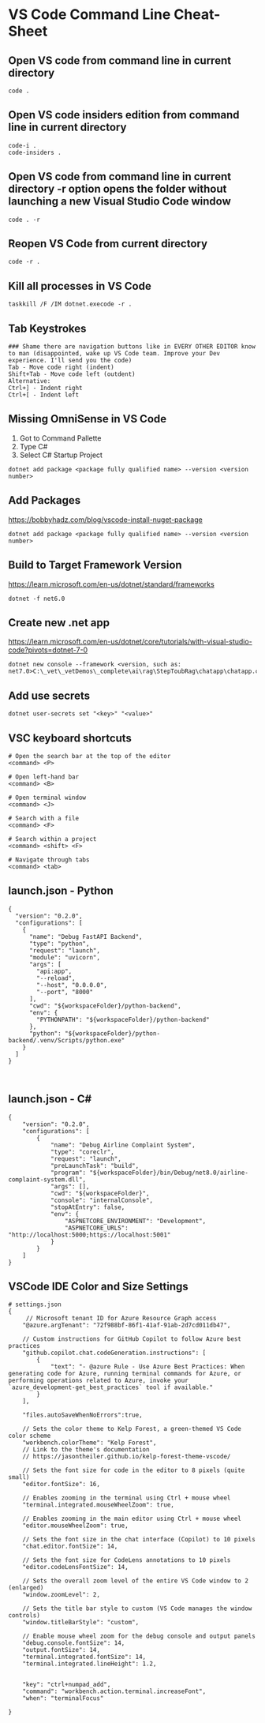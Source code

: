 # VS Code Command Line Cheat-Sheet

## Open VS code from command line in current directory
```
code .
```
## Open VS code insiders edition from command line in current directory
```
code-i .
code-insiders .
```

##  Open VS code from command line in current directory -r option opens the folder without launching a new Visual Studio Code window
```
code . -r
```

## Reopen VS Code from current directory
```
code -r .
```

## Kill all processes in VS Code
```
taskkill /F /IM dotnet.execode -r .
```

## Tab Keystrokes
```
### Shame there are navigation buttons like in EVERY OTHER EDITOR know to man (disappointed, wake up VS Code team. Improve your Dev experience. I'll send you the code)
Tab - Move code right (indent)
Shift+Tab - Move code left (outdent)
Alternative:
Ctrl+] - Indent right
Ctrl+[ - Indent left
```

## Missing OmniSense in VS Code
1) Got to Command Pallette
2) Type C#
3) Select C# Startup Project
```
dotnet add package <package fully qualified name> --version <version number>
```

## Add Packages
https://bobbyhadz.com/blog/vscode-install-nuget-package
```
dotnet add package <package fully qualified name> --version <version number>
```

## Build to Target Framework Version
https://learn.microsoft.com/en-us/dotnet/standard/frameworks
```
dotnet -f net6.0
```

## Create new .net app
https://learn.microsoft.com/en-us/dotnet/core/tutorials/with-visual-studio-code?pivots=dotnet-7-0
```
dotnet new console --framework <version, such as: net7.0>C:\_vet\_vetDemos\_complete\ai\rag\StepToubRag\chatapp\chatapp.csproj
```

## Add use secrets
```
dotnet user-secrets set "<key>" "<value>"
```

## VSC keyboard shortcuts
```
# Open the search bar at the top of the editor
<command> <P>

# Open left-hand bar
<command> <B>

# Open terminal window
<command> <J>

# Search with a file
<command> <F>

# Search within a project
<command> <shift> <F>

# Navigate through tabs
<command> <tab>

```

## launch.json - Python
```
{
  "version": "0.2.0",
  "configurations": [
    {
      "name": "Debug FastAPI Backend",
      "type": "python",
      "request": "launch",
      "module": "uvicorn",
      "args": [
        "api:app",
        "--reload",
        "--host", "0.0.0.0",
        "--port", "8000"
      ],
      "cwd": "${workspaceFolder}/python-backend",
      "env": {
        "PYTHONPATH": "${workspaceFolder}/python-backend"
      },
      "python": "${workspaceFolder}/python-backend/.venv/Scripts/python.exe"
    }
  ]
}



```

## launch.json - C#
```
{
    "version": "0.2.0",
    "configurations": [
        {
            "name": "Debug Airline Complaint System",
            "type": "coreclr",
            "request": "launch",
            "preLaunchTask": "build",
            "program": "${workspaceFolder}/bin/Debug/net8.0/airline-complaint-system.dll",
            "args": [],
            "cwd": "${workspaceFolder}",
            "console": "internalConsole",
            "stopAtEntry": false,
            "env": {
                "ASPNETCORE_ENVIRONMENT": "Development",
                "ASPNETCORE_URLS": "http://localhost:5000;https://localhost:5001"
            }
        }
    ]
}

```





## VSCode IDE Color and Size Settings
```
# settings.json
{
     // Microsoft tenant ID for Azure Resource Graph access
    "@azure.argTenant": "72f988bf-86f1-41af-91ab-2d7cd011db47",
    
    // Custom instructions for GitHub Copilot to follow Azure best practices
    "github.copilot.chat.codeGeneration.instructions": [
        {
            "text": "- @azure Rule - Use Azure Best Practices: When generating code for Azure, running terminal commands for Azure, or performing operations related to Azure, invoke your `azure_development-get_best_practices` tool if available."
        }
    ],
    
    "files.autoSaveWhenNoErrors":true,

    // Sets the color theme to Kelp Forest, a green-themed VS Code color scheme
    "workbench.colorTheme": "Kelp Forest",
    // Link to the theme's documentation
    // https://jasontheiler.github.io/kelp-forest-theme-vscode/
    
    // Sets the font size for code in the editor to 8 pixels (quite small)
    "editor.fontSize": 16,
    
    // Enables zooming in the terminal using Ctrl + mouse wheel
    "terminal.integrated.mouseWheelZoom": true,
    
    // Enables zooming in the main editor using Ctrl + mouse wheel
    "editor.mouseWheelZoom": true,
    
    // Sets the font size in the chat interface (Copilot) to 10 pixels
    "chat.editor.fontSize": 14,
    
    // Sets the font size for CodeLens annotations to 10 pixels
    "editor.codeLensFontSize": 14,
    
    // Sets the overall zoom level of the entire VS Code window to 2 (enlarged)
    "window.zoomLevel": 2,
    
    // Sets the title bar style to custom (VS Code manages the window controls)
    "window.titleBarStyle": "custom",

    // Enable mouse wheel zoom for the debug console and output panels
    "debug.console.fontSize": 14,
    "output.fontSize": 14,
    "terminal.integrated.fontSize": 14,
    "terminal.integrated.lineHeight": 1.2,
    

    "key": "ctrl+numpad_add",
    "command": "workbench.action.terminal.increaseFont",
    "when": "terminalFocus"

}
```










